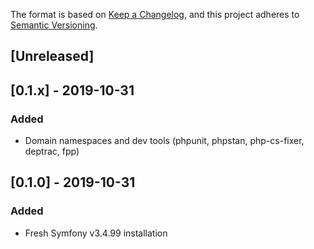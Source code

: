 The format is based on [Keep a Changelog](https://keepachangelog.com/en/1.0.0/),
and this project adheres to [Semantic Versioning](https://semver.org/spec/v2.0.0.html).

## [Unreleased]

## [0.1.x] - 2019-10-31
### Added
- Domain namespaces and dev tools (phpunit, phpstan, php-cs-fixer, deptrac, fpp)

## [0.1.0] - 2019-10-31
### Added
- Fresh Symfony v3.4.99 installation